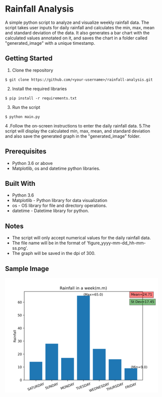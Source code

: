 # Rainfall Analysis

A simple python script to analyze and visualize weekly rainfall data. The script takes user inputs for daily rainfall and calculates the min, max, mean and standard deviation of the data. It also generates a bar chart with the calculated values annotated on it, and saves the chart in a folder called "generated_image" with a unique timestamp.

## Getting Started
1. Clone the repository
```
$ git clone https://github.com/<your-username>/rainfall-analysis.git
```

2. Install the required libraries
```
$ pip install -r requirements.txt
```

3. Run the script
```
$ python main.py
```

4 .Follow the on-screen instructions to enter the daily rainfall data.
5.The script will display the calculated min, max, mean, and standard deviation and also save the generated graph in the "generated_image" folder.



## Prerequisites
- Python 3.6 or above
- Matplotlib, os and datetime python libraries.


## Built With
- Python 3.6
- Matplotlib - Python library for data visualization
- os - OS library for file and directory operations.
- datetime - Datetime library for python.


## Notes
- The script will only accept numerical values for the daily rainfall data.
- The file name will be in the format of 'figure_yyyy-mm-dd_hh-mm-ss.png'.
- The graph will be saved in the dpi of 300.





## Sample Image
![Sample Image](https://github.com/arnab125/arnab125-weekly_rainfall_visual_analysis_graph/blob/main/sample_image/figure_2023-01-12_07-36-35.png)



